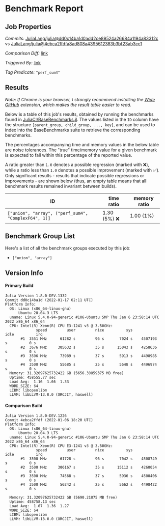 # Benchmark Report

## Job Properties

*Commits:* [JuliaLang/julia@dd0c14ba1d0add2ce89524a26684a1194a83312c](https://github.com/JuliaLang/julia/commit/dd0c14ba1d0add2ce89524a26684a1194a83312c) vs [JuliaLang/julia@4ebca2ffdfa8ad808a4395612383b3bf23ab3cc1](https://github.com/JuliaLang/julia/commit/4ebca2ffdfa8ad808a4395612383b3bf23ab3cc1)

*Comparison Diff:* [link](https://github.com/JuliaLang/julia/compare/4ebca2ffdfa8ad808a4395612383b3bf23ab3cc1..dd0c14ba1d0add2ce89524a26684a1194a83312c)

*Triggered By:* [link](https://github.com/JuliaLang/julia/commit/dd0c14ba1d0add2ce89524a26684a1194a83312c#commitcomment-64129120)

*Tag Predicate:* `"perf_sum4"`

## Results

*Note: If Chrome is your browser, I strongly recommend installing the [Wide GitHub](https://chrome.google.com/webstore/detail/wide-github/kaalofacklcidaampbokdplbklpeldpj?hl=en)
extension, which makes the result table easier to read.*

Below is a table of this job's results, obtained by running the benchmarks found in
[JuliaCI/BaseBenchmarks.jl](https://github.com/JuliaCI/BaseBenchmarks.jl). The values
listed in the `ID` column have the structure `[parent_group, child_group, ..., key]`,
and can be used to index into the BaseBenchmarks suite to retrieve the corresponding
benchmarks.

The percentages accompanying time and memory values in the below table are noise tolerances. The "true"
time/memory value for a given benchmark is expected to fall within this percentage of the reported value.

A ratio greater than `1.0` denotes a possible regression (marked with :x:), while a ratio less
than `1.0` denotes a possible improvement (marked with :white_check_mark:). Only significant results - results
that indicate possible regressions or improvements - are shown below (thus, an empty table means that all
benchmark results remained invariant between builds).

| ID | time ratio | memory ratio |
|----|------------|--------------|
| `["union", "array", ("perf_sum4", "ComplexF64", 1)]` | 1.30 (5%) :x: | 1.00 (1%)  |

## Benchmark Group List

Here's a list of all the benchmark groups executed by this job:

- `["union", "array"]`

## Version Info

#### Primary Build

```
Julia Version 1.8.0-DEV.1332
Commit dd0c14ba1d (2022-01-17 02:11 UTC)
Platform Info:
  OS: Linux (x86_64-linux-gnu)
      Ubuntu 20.04.3 LTS
  uname: Linux 5.4.0-94-generic #106-Ubuntu SMP Thu Jan 6 23:58:14 UTC 2022 x86_64 x86_64
  CPU: Intel(R) Xeon(R) CPU E3-1241 v3 @ 3.50GHz: 
              speed         user         nice          sys         idle          irq
       #1  3551 MHz      61282 s         96 s       7024 s    4507193 s          0 s
       #2  3676 MHz     305632 s         35 s      15043 s    4258636 s          0 s
       #3  3506 MHz      73989 s         37 s       5913 s    4498985 s          0 s
       #4  3500 MHz      55685 s         25 s       5648 s    4496974 s          0 s
  Memory: 31.32097625732422 GB (5656.30859375 MB free)
  Uptime: 458555.77 sec
  Load Avg:  1.16  1.66  1.33
  WORD_SIZE: 64
  LIBM: libopenlibm
  LLVM: libLLVM-13.0.0 (ORCJIT, haswell)

```

#### Comparison Build

```
Julia Version 1.8.0-DEV.1226
Commit 4ebca2ffdf (2022-01-06 18:20 UTC)
Platform Info:
  OS: Linux (x86_64-linux-gnu)
      Ubuntu 20.04.3 LTS
  uname: Linux 5.4.0-94-generic #106-Ubuntu SMP Thu Jan 6 23:58:14 UTC 2022 x86_64 x86_64
  CPU: Intel(R) Xeon(R) CPU E3-1241 v3 @ 3.50GHz: 
              speed         user         nice          sys         idle          irq
       #1  3500 MHz      61728 s         96 s       7042 s    4508749 s          0 s
       #2  3500 MHz     306167 s         35 s      15112 s    4260054 s          0 s
       #3  3500 MHz      74568 s         37 s       5936 s    4500406 s          0 s
       #4  3500 MHz      56242 s         25 s       5662 s    4498422 s          0 s
       
  Memory: 31.32097625732422 GB (5690.21875 MB free)
  Uptime: 458758.13 sec
  Load Avg:  1.07  1.36  1.27
  WORD_SIZE: 64
  LIBM: libopenlibm
  LLVM: libLLVM-13.0.0 (ORCJIT, haswell)

```
